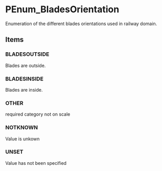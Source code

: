 # PEnum_BladesOrientation

Enumeration of the different blades orientations used in railway domain.<!-- end of definition -->

## Items

### BLADESOUTSIDE
Blades are outside.

### BLADESINSIDE
Blades are inside.

### OTHER
required category not on scale

### NOTKNOWN
Value is unkown

### UNSET
Value has not been specified
